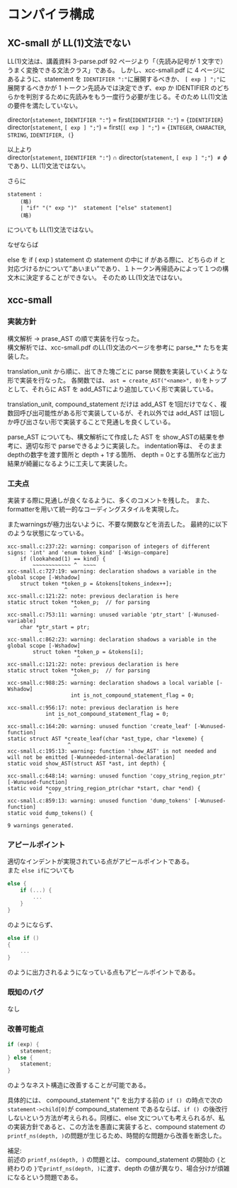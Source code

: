 # コンパイラ構成

## XC-small が LL(1)文法でない

LL(1)文法は、講義資料 3-parse.pdf 92 ページより「（先読み記号が 1 文字で）うまく変換できる文法クラス」である。
しかし、xcc-small.pdf に 4 ページにあるように、statement を `IDENTIFIER ":"`に展開するべきか、 `[ exp ] ";"`に展開するべきかが 1 トークン先読みでは決定できず、exp か IDENTIFIER のどちらかを判別するために先読みをもう一度行う必要が生じる。そのため LL(1)文法の要件を満たしていない。

director(`statement`, `IDENTIFIER ":"`) = first(`IDENTIFIER ":"`) = {`IDENTIFIER`}  
director(`statement`, `[ exp ] ";"`) = first(`[ exp ] ";"`) = {`INTEGER`, `CHARACTER`, `STRING`, `IDENTIFIER, (`}

以上より  
director(`statement`, `IDENTIFIER ":"`) $\cap$ director(`statement`, `[ exp ] ";"`) $\neq \phi$であり、LL(1)文法ではない。

さらに

```
statement :
    (略)
    | "if" "(" exp ")"  statement ["else" statement]
    (略)
```

についても LL(1)文法ではない。

なぜならば

else を if ( exp ) statement の statement の中に if がある際に、どちらの if と対応づけるかについて”あいまい”であり、１トークン再帰読みによって１つの構文木に決定することができない。
そのため LL(1)文法ではない。

## xcc-small

### 実装方針

構文解析 -> prase_AST の順で実装を行なった。   
構文解析では、xcc-small.pdf のLL(1)文法のページを参考に parse_**  たちを実装した。

translation_unit から順に、出てきた塊ごとに parse 関数を実装していくような形で実装を行なった。
各関数では、 `ast = create_AST("<name>", 0)`をトップとして、それらに AST を add_ASTにより追加していく形で実装している。

translation_unit, compound_statement だけは add_AST を1回だけでなく、複数回呼び出可能性がある形で実装しているが、それ以外では add_AST は1回しか呼び出さない形で実装することで見通しを良くしている。

parse_AST についても、構文解析にて作成した AST を show_ASTの結果を参考に、適切な形で parseできるように実装した。
indentation等は、 そのままdepthの数字を渡す箇所と depth + 1する箇所、 depth = 0とする箇所など出力結果が綺麗になるように工夫して実装した。

### 工夫点

実装する際に見通しが良くなるように、多くのコメントを残した。
また、formatterを用いて統一的なコーディングスタイルを実現した。

またwarningsが極力出ないように、不要な関数などを消去した。
最終的に以下のような状態になっている。

```
xcc-small.c:237:22: warning: comparison of integers of different signs: 'int' and 'enum token_kind' [-Wsign-compare]
    if (lookahead(1) == kind) {
        ~~~~~~~~~~~~ ^  ~~~~
xcc-small.c:727:19: warning: declaration shadows a variable in the global scope [-Wshadow]
    struct token *token_p = &tokens[tokens_index++];
                  ^
xcc-small.c:121:22: note: previous declaration is here
static struct token *token_p;  // for parsing
                     ^
xcc-small.c:753:11: warning: unused variable 'ptr_start' [-Wunused-variable]
    char *ptr_start = ptr;
          ^
xcc-small.c:862:23: warning: declaration shadows a variable in the global scope [-Wshadow]
        struct token *token_p = &tokens[i];
                      ^
xcc-small.c:121:22: note: previous declaration is here
static struct token *token_p;  // for parsing
                     ^
xcc-small.c:988:25: warning: declaration shadows a local variable [-Wshadow]
                    int is_not_compound_statement_flag = 0;
                        ^
xcc-small.c:956:17: note: previous declaration is here
            int is_not_compound_statement_flag = 0;
                ^
xcc-small.c:164:20: warning: unused function 'create_leaf' [-Wunused-function]
static struct AST *create_leaf(char *ast_type, char *lexeme) {
                   ^
xcc-small.c:195:13: warning: function 'show_AST' is not needed and will not be emitted [-Wunneeded-internal-declaration]
static void show_AST(struct AST *ast, int depth) {
            ^
xcc-small.c:648:14: warning: unused function 'copy_string_region_ptr' [-Wunused-function]
static void *copy_string_region_ptr(char *start, char *end) {
             ^
xcc-small.c:859:13: warning: unused function 'dump_tokens' [-Wunused-function]
static void dump_tokens() {
            ^
9 warnings generated.
```
### アピールポイント

適切なインデントが実現されている点がアピールポイントである。   
また `else if`についても 
```c
else {
    if (...) {
        ...
    }
}
```
のようにならず、
```c
else if () 
{
    ...
}
```
のように出力されるようになっている点もアピールポイントである。

### 既知のバグ

なし

### 改善可能点

```c
if (exp) {
    statement;
} else {
    statement;
}
```

のようなネスト構造に改善することが可能である。

具体的には、 compound_statement "{" を出力する前の `if () `の時点で次の `statement->child[0]`が compound_statement であるならば、`if () `の後改行しないという方法が考えられる。同様に、else 文についても考えられるが、私の実装方針であると、この方法を愚直に実装すると、compound statement の `printf_ns(depth, )`の問題が生じるため、時間的な問題から改善を断念した。

補足:   
前述の `printf_ns(depth, )` の問題とは、 compound_statement の開始の `{`と終わりの `}`で`printf_ns(depth, )`に渡す、depth の値が異なり、場合分けが煩雑になるという問題である。
